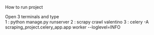How to run project

Open 3 terminals and type <br>
1 : python manage.py runserver
2 : scrapy crawl valentino
3 : celery -A scraping_project.celery_app.app worker --loglevel=INFO
